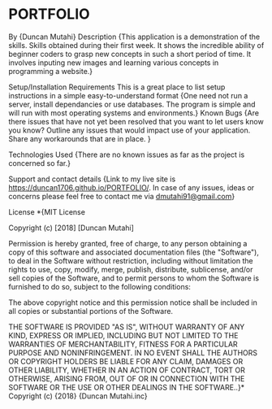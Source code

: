 # PORTFOLIO
By {Duncan Mutahi}
Description
{This application is a demonstration of the skills. Skills obtained during their first week. It shows the incredible ability of beginner coders to grasp new concepts in such a short period of time. It involves inputing new images and learning various concepts in programming a website.}

Setup/Installation Requirements
This is a great place
to list setup instructions
in a simple
easy-to-understand
format {One need not run a server, install dependancies or use databases. The program is simple and will run with most operating systems and environments.}
Known Bugs
{Are there issues that have not yet been resolved that you want to let users know you know? Outline any issues that would impact use of your application. Share any workarounds that are in place. }

Technologies Used
{There are no known issues as far as the project is concerned so far.}

Support and contact details
{Link to my live site is https://duncan1706.github.io/PORTFOLIO/. In case of any issues, ideas or concerns please feel free to contact me via dmutahi91@gmail.com}

License
*{MIT License

Copyright (c) [2018] [Duncan Mutahi]

Permission is hereby granted, free of charge, to any person obtaining a copy of this software and associated documentation files (the "Software"), to deal in the Software without restriction, including without limitation the rights to use, copy, modify, merge, publish, distribute, sublicense, and/or sell copies of the Software, and to permit persons to whom the Software is furnished to do so, subject to the following conditions:

The above copyright notice and this permission notice shall be included in all copies or substantial portions of the Software.

THE SOFTWARE IS PROVIDED "AS IS", WITHOUT WARRANTY OF ANY KIND, EXPRESS OR IMPLIED, INCLUDING BUT NOT LIMITED TO THE WARRANTIES OF MERCHANTABILITY, FITNESS FOR A PARTICULAR PURPOSE AND NONINFRINGEMENT. IN NO EVENT SHALL THE AUTHORS OR COPYRIGHT HOLDERS BE LIABLE FOR ANY CLAIM, DAMAGES OR OTHER LIABILITY, WHETHER IN AN ACTION OF CONTRACT, TORT OR OTHERWISE, ARISING FROM, OUT OF OR IN CONNECTION WITH THE SOFTWARE OR THE USE OR OTHER DEALINGS IN THE SOFTWARE..}* Copyright (c) {2018} {Duncan Mutahi.inc}
